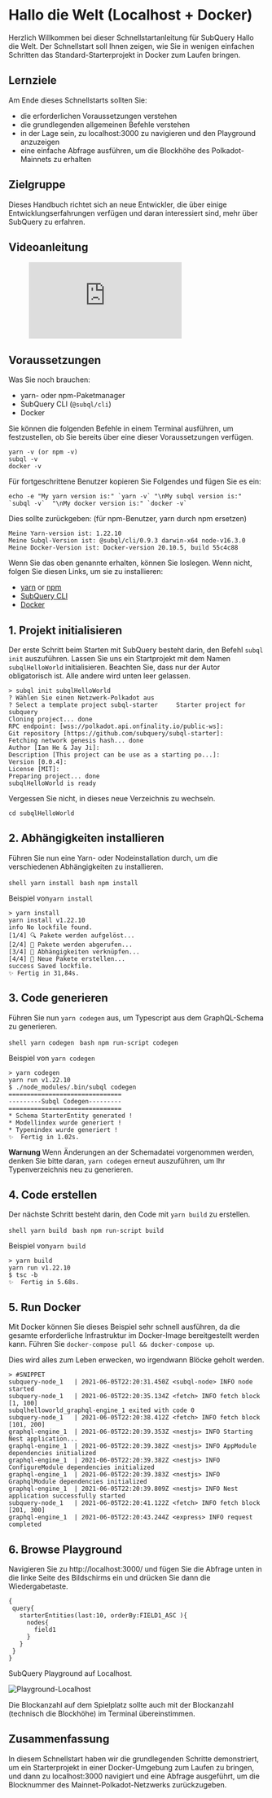 # Hallo die Welt (Localhost + Docker)

Herzlich Willkommen bei dieser Schnellstartanleitung für SubQuery Hallo die Welt. Der Schnellstart soll Ihnen zeigen, wie Sie in wenigen einfachen Schritten das Standard-Starterprojekt in Docker zum Laufen bringen.

## Lernziele

Am Ende dieses Schnellstarts sollten Sie:

- die erforderlichen Voraussetzungen verstehen
- die grundlegenden allgemeinen Befehle verstehen
- in der Lage sein, zu localhost:3000 zu navigieren und den Playground anzuzeigen
- eine einfache Abfrage ausführen, um die Blockhöhe des Polkadot-Mainnets zu erhalten

## Zielgruppe

Dieses Handbuch richtet sich an neue Entwickler, die über einige Entwicklungserfahrungen verfügen und daran interessiert sind, mehr über SubQuery zu erfahren.

## Videoanleitung

<figure class="video_container">
  <iframe src="https://www.youtube.com/embed/j034cyUYb7k" frameborder="0" allowfullscreen="true"></iframe>
</figure>

## Voraussetzungen

Was Sie noch brauchen:

- yarn- oder npm-Paketmanager
- SubQuery CLI (`@subql/cli`)
- Docker

Sie können die folgenden Befehle in einem Terminal ausführen, um festzustellen, ob Sie bereits über eine dieser Voraussetzungen verfügen.

```shell
yarn -v (or npm -v)
subql -v
docker -v
```

Für fortgeschrittene Benutzer kopieren Sie Folgendes und fügen Sie es ein:

```shell
echo -e "My yarn version is:" `yarn -v` "\nMy subql version is:" `subql -v`  "\nMy docker version is:" `docker -v`
```

Dies sollte zurückgeben: (für npm-Benutzer, yarn durch npm ersetzen)

```shell
Meine Yarn-version ist: 1.22.10
Meine Subql-Version ist: @subql/cli/0.9.3 darwin-x64 node-v16.3.0
Meine Docker-Version ist: Docker-version 20.10.5, build 55c4c88
```

Wenn Sie das oben genannte erhalten, können Sie loslegen. Wenn nicht, folgen Sie diesen Links, um sie zu installieren:

- [yarn](https://classic.yarnpkg.com/en/docs/install/) or [npm](https://www.npmjs.com/get-npm)
- [SubQuery CLI](quickstart.md#install-the-subquery-cli)
- [Docker](https://docs.docker.com/get-docker/)

## 1. Projekt initialisieren

Der erste Schritt beim Starten mit SubQuery besteht darin, den Befehl `subql init` auszuführen. Lassen Sie uns ein Startprojekt mit dem Namen `subqlHelloWorld` initialisieren. Beachten Sie, dass nur der Autor obligatorisch ist. Alle andere wird unten leer gelassen.

```shell
> subql init subqlHelloWorld
? Wählen Sie einen Netzwerk-Polkadot aus
? Select a template project subql-starter     Starter project for subquery
Cloning project... done
RPC endpoint: [wss://polkadot.api.onfinality.io/public-ws]:
Git repository [https://github.com/subquery/subql-starter]:
Fetching network genesis hash... done
Author [Ian He & Jay Ji]:
Description [This project can be use as a starting po...]:
Version [0.0.4]:
License [MIT]:
Preparing project... done
subqlHelloWorld is ready

```

Vergessen Sie nicht, in dieses neue Verzeichnis zu wechseln.

```shell
cd subqlHelloWorld
```

## 2. Abhängigkeiten installieren

Führen Sie nun eine Yarn- oder Nodeinstallation durch, um die verschiedenen Abhängigkeiten zu installieren.

<CodeGroup> <CodeGroupItem title="YARN" active> ```shell yarn install ``` </CodeGroupItem>
<CodeGroupItem title="NPM"> ```bash npm install ``` </CodeGroupItem> </CodeGroup>

Beispiel von`yarn install`

```shell
> yarn install
yarn install v1.22.10
info No lockfile found.
[1/4] 🔍 Pakete werden aufgelöst...
[2/4] 🚚 Pakete werden abgerufen...
[3/4] 🔗 Abhängigkeiten verknüpfen...
[4/4] 🔨 Neue Pakete erstellen...
success Saved lockfile.
✨ Fertig in 31,84s.
```

## 3. Code generieren

Führen Sie nun `yarn codegen` aus, um Typescript aus dem GraphQL-Schema zu generieren.

<CodeGroup> <CodeGroupItem title="YARN" active> ```shell yarn codegen ``` </CodeGroupItem>
<CodeGroupItem title="NPM"> ```bash npm run-script codegen ``` </CodeGroupItem> </CodeGroup>

Beispiel von `yarn codegen`

```shell
> yarn codegen
yarn run v1.22.10
$ ./node_modules/.bin/subql codegen
===============================
---------Subql Codegen---------
===============================
* Schema StarterEntity generated !
* Modellindex wurde generiert !
* Typenindex wurde generiert !
✨  Fertig in 1.02s.
```

**Warnung** Wenn Änderungen an der Schemadatei vorgenommen werden, denken Sie bitte daran, `yarn codegen` erneut auszuführen, um Ihr Typenverzeichnis neu zu generieren.

## 4. Code erstellen

Der nächste Schritt besteht darin, den Code mit `yarn build` zu erstellen.

<CodeGroup> <CodeGroupItem title="YARN" active> ```shell yarn build ``` </CodeGroupItem>
<CodeGroupItem title="NPM"> ```bash npm run-script build ``` </CodeGroupItem> </CodeGroup>

Beispiel von`yarn build`

```shell
> yarn build
yarn run v1.22.10
$ tsc -b
✨  Fertig in 5.68s.
```

## 5. Run Docker

Mit Docker können Sie dieses Beispiel sehr schnell ausführen, da die gesamte erforderliche Infrastruktur im Docker-Image bereitgestellt werden kann. Führen Sie `docker-compose pull && docker-compose up`.

Dies wird alles zum Leben erwecken, wo irgendwann Blöcke geholt werden.

```shell
> #SNIPPET
subquery-node_1   | 2021-06-05T22:20:31.450Z <subql-node> INFO node started
subquery-node_1   | 2021-06-05T22:20:35.134Z <fetch> INFO fetch block [1, 100]
subqlhelloworld_graphql-engine_1 exited with code 0
subquery-node_1   | 2021-06-05T22:20:38.412Z <fetch> INFO fetch block [101, 200]
graphql-engine_1  | 2021-06-05T22:20:39.353Z <nestjs> INFO Starting Nest application...
graphql-engine_1  | 2021-06-05T22:20:39.382Z <nestjs> INFO AppModule dependencies initialized
graphql-engine_1  | 2021-06-05T22:20:39.382Z <nestjs> INFO ConfigureModule dependencies initialized
graphql-engine_1  | 2021-06-05T22:20:39.383Z <nestjs> INFO GraphqlModule dependencies initialized
graphql-engine_1  | 2021-06-05T22:20:39.809Z <nestjs> INFO Nest application successfully started
subquery-node_1   | 2021-06-05T22:20:41.122Z <fetch> INFO fetch block [201, 300]
graphql-engine_1  | 2021-06-05T22:20:43.244Z <express> INFO request completed

```

## 6. Browse Playground

Navigieren Sie zu http://localhost:3000/ und fügen Sie die Abfrage unten in die linke Seite des Bildschirms ein und drücken Sie dann die Wiedergabetaste.

```
{
 query{
   starterEntities(last:10, orderBy:FIELD1_ASC ){
     nodes{
       field1
     }
   }
 }
}

```

SubQuery Playground auf Localhost.

![Playground-Localhost](/assets/img/subql_playground.png)

Die Blockanzahl auf dem Spielplatz sollte auch mit der Blockanzahl (technisch die Blockhöhe) im Terminal übereinstimmen.

## Zusammenfassung

In diesem Schnellstart haben wir die grundlegenden Schritte demonstriert, um ein Starterprojekt in einer Docker-Umgebung zum Laufen zu bringen, und dann zu localhost:3000 navigiert und eine Abfrage ausgeführt, um die Blocknummer des Mainnet-Polkadot-Netzwerks zurückzugeben.
